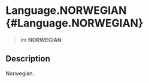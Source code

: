 Language.NORWEGIAN {#Language.NORWEGIAN}
==================

> int **NORWEGIAN**

Description
-----------

Norwegian.
